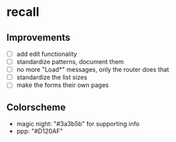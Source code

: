 # recall

## Improvements

- [ ] add edit functionality
- [ ] standardize patterns, document them
- [ ] no more "Load*" messages, only the router does that
- [ ] standardize the list sizes
- [ ] make the forms their own pages

## Colorscheme

- magic night: "#3a3b5b" for supporting info
- ppp: "#D120AF"